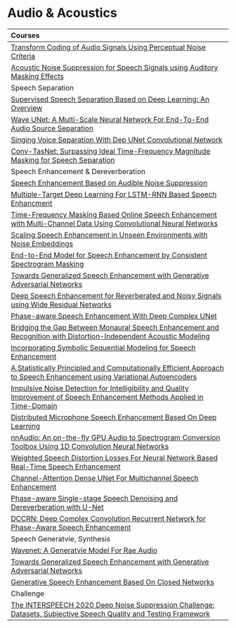 # Audio & Acoustics
| Courses | 
|:------------------------------------------------------------------------------------------------------------------------------------------------------------------|
| [Transform Coding of Audio Signals Using Perceptual Noise Criteria](https://ieeexplore.ieee.org/document/608/) | 
| [Acoustic Noise Suppression for Speech Signals using Auditory Masking Effects](http://www-mmsp.ece.mcgill.ca/MMSP/Theses/2001/ThiemannT2001.pdf) |
| Speech Separation | 
| [Supervised Speech Separation Based on Deep Learning: An Overview](https://arxiv.org/abs/1708.07524) |
| [Wave UNet: A Multi-Scale Neural Network For End-To-End Audio Source Separation](https://arxiv.org/abs/1806.03185) |
| [Singing Voice Separation With Dep UNet Convolutional Network](https://ejhumphrey.com/assets/pdf/jansson2017singing.pdf) |
| [Conv-TasNet: Surpassing Ideal Time-Frequency Magnitude Masking for Speech Separation](https://arxiv.org/abs/1809.07454) |
| Speech Enhancement & Dereverberation |
| [Speech Enhancement Based on Audible Noise Suppression](https://ieeexplore.ieee.org/document/641296) |
| [Multiple-Target Deep Learning For LSTM-RNN Based Speech Enhancment](https://ieeexplore.ieee.org/document/7895577) |
| [Time-Frequency Masking Based Online Speech Enhancement with Multi-Channel Data Using Convolutional Neural Networks](https://ieeexplore.ieee.org/document/8521346) |
| [Scaling Speech Enhancement in Unseen Environments with Noise Embeddings](https://arxiv.org/abs/1810.12757) |
| [End-to-End Model for Speech Enhancement by Consistent Spectrogram Masking](https://arxiv.org/abs/1901.00295) |  
| [Towards Generalized Speech Enhancement with Generative Adversarial Networks](https://arxiv.org/abs/1904.03418) |  
| [Deep Speech Enhancement for Reverberated and Noisy Signals using Wide Residual Networks](https://arxiv.org/abs/1901.00660) |
| [Phase-aware Speech Enhancement With Deep Complex UNet](https://openreview.net/forum?id=SkeRTsAcYm) |
| [Bridging the Gap Between Monaural Speech Enhancement and Recognition with Distortion-Independent Acoustic Modeling](https://arxiv.org/abs/1903.04567) |
| [Incorporating Symbolic Sequential Modeling for Speech Enhancement](https://arxiv.org/abs/1904.13142) |
| [A Statistically Principled and Computationally Efficient Approach to Speech Enhancement using Variational Autoencoders](https://arxiv.org/abs/1905.01209) |
| [Impulsive Noise Detection for Intelligibility and Quality Improvement of Speech Enhancement Methods Applied in Time-Domain](https://arxiv.org/abs/1910.02710) |
| [Distributed Microphone Speech Enhancement Based On Deep Learning](https://arxiv.org/abs/1911.08153) |
| [nnAudio: An on-the-fly GPU Audio to Spectrogram Conversion Toolbox Using 1D Convolution Neural Networks](https://arxiv.org/abs/1912.12055) |
| [Weighted Speech Distortion Losses For Neural Network Based Real-Time Speech Enhancement](https://arxiv.org/abs/2001.10601) |
| [Channel-Attention Dense UNet For Multichannel Speech Enhancement](https://arxiv.org/abs/2001.11542) |
| [Phase-aware Single-stage Speech Denoising and Dereverberation with U-Net](https://arxiv.org/abs/2006.00687) |
| [DCCRN: Deep Complex Convolution Recurrent Network for Phase-Aware Speech Enhancement](https://arxiv.org/abs/2008.00264) |
| Speech Generatvie, Synthesis |
| [Wavenet: A Generatvie Model For Rae Audio](https://arxiv.org/abs/1609.03499) |
| [Towards Generalized Speech Enhancement with Generative Adversarial Networks](https://arxiv.org/abs/1904.03418) |
| [Generative Speech Enhancement Based On Closed Networks](https://arxiv.org/abs/1909.04776) |
| Challenge |
| [The INTERSPEECH 2020 Deep Noise Suppression Challenge: Datasets, Subjective Speech Quality and Testing Framework](https://arxiv.org/abs/2001.08662) |